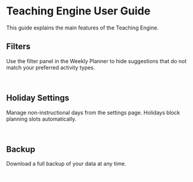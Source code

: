 # Teaching Engine User Guide

This guide explains the main features of the Teaching Engine.

## Filters

Use the filter panel in the Weekly Planner to hide suggestions that do not match your preferred activity types.

![Filters](images/filter_panel.png)

## Holiday Settings

Manage non-instructional days from the settings page. Holidays block planning slots automatically.

![Holiday Settings](images/holiday_settings.png)

## Backup

Download a full backup of your data at any time.

![Backup](images/backup_button.png)
